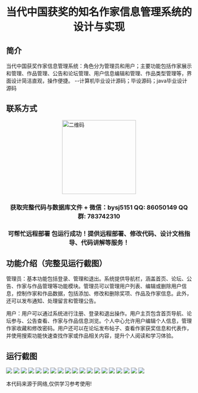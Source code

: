 <p><h1 align="center">当代中国获奖的知名作家信息管理系统的设计与实现</h1></p>

## 简介
当代中国获奖作家信息管理系统：角色分为管理员和用户；主要功能包括作家展示和管理、作品管理、公告和论坛管理、用户信息编辑和管理、作品类型管理等，界面设计简洁直观，操作便捷。    --计算机毕业设计源码；毕设源码；java毕业设计源码


## 联系方式
<img src="https://bs-1329754181.cos.ap-shanghai.myqcloud.com/wx.jpg" alt="二维码" style="display: block; margin: 0 auto;" width="200px">
<p><h3 align="center">获取完整代码与数据库文件 + 微信：bysj5151 QQ: 86050149 QQ群: 783742310</h3></p>
<p><h3 align="center">可帮忙远程部署 包运行成功！提供远程部署、修改代码、设计文档指导、代码讲解等服务！</h3></p>

## 功能介绍（完整见运行截图）
管理员：基本功能包括登录、管理和退出。系统提供导航栏，涵盖首页、论坛、公告、作家与作品管理等功能模块。管理员可以管理用户列表、编辑或删除用户信息，控制作家和作品数据，包括添加、修改和删除奖项、作品及作家信息。此外，还可以发布通知、处理留言和管理公告。

用户：用户可以通过系统进行注册、登录和退出操作。用户主页包含首页导航、论坛参与、公告查看、作家与作品信息浏览。个人中心允许用户编辑个人信息，管理作家收藏和修改密码。用户还可以在论坛发布帖子、查看作家获奖信息和代表作，并使用搜索功能快速查找作家或作品相关内容，提升个人阅读和学习体验。


## 运行截图
![](https://bs-1329754181.cos.ap-shanghai.myqcloud.com/spring/ContemporaryChineseAwardWinningWritersInformationManagementSystemDesignAndImplementation/img/001.jpg)
![](https://bs-1329754181.cos.ap-shanghai.myqcloud.com/spring/ContemporaryChineseAwardWinningWritersInformationManagementSystemDesignAndImplementation/img/002.jpg)
![](https://bs-1329754181.cos.ap-shanghai.myqcloud.com/spring/ContemporaryChineseAwardWinningWritersInformationManagementSystemDesignAndImplementation/img/003.jpg)
![](https://bs-1329754181.cos.ap-shanghai.myqcloud.com/spring/ContemporaryChineseAwardWinningWritersInformationManagementSystemDesignAndImplementation/img/004.jpg)
![](https://bs-1329754181.cos.ap-shanghai.myqcloud.com/spring/ContemporaryChineseAwardWinningWritersInformationManagementSystemDesignAndImplementation/img/005.jpg)
![](https://bs-1329754181.cos.ap-shanghai.myqcloud.com/spring/ContemporaryChineseAwardWinningWritersInformationManagementSystemDesignAndImplementation/img/006.jpg)
![](https://bs-1329754181.cos.ap-shanghai.myqcloud.com/spring/ContemporaryChineseAwardWinningWritersInformationManagementSystemDesignAndImplementation/img/007.jpg)
![](https://bs-1329754181.cos.ap-shanghai.myqcloud.com/spring/ContemporaryChineseAwardWinningWritersInformationManagementSystemDesignAndImplementation/img/008.jpg)
![](https://bs-1329754181.cos.ap-shanghai.myqcloud.com/spring/ContemporaryChineseAwardWinningWritersInformationManagementSystemDesignAndImplementation/img/009.jpg)
![](https://bs-1329754181.cos.ap-shanghai.myqcloud.com/spring/ContemporaryChineseAwardWinningWritersInformationManagementSystemDesignAndImplementation/img/010.jpg)
![](https://bs-1329754181.cos.ap-shanghai.myqcloud.com/spring/ContemporaryChineseAwardWinningWritersInformationManagementSystemDesignAndImplementation/img/011.jpg)
![](https://bs-1329754181.cos.ap-shanghai.myqcloud.com/spring/ContemporaryChineseAwardWinningWritersInformationManagementSystemDesignAndImplementation/img/012.jpg)
![](https://bs-1329754181.cos.ap-shanghai.myqcloud.com/spring/ContemporaryChineseAwardWinningWritersInformationManagementSystemDesignAndImplementation/img/013.jpg)
![](https://bs-1329754181.cos.ap-shanghai.myqcloud.com/spring/ContemporaryChineseAwardWinningWritersInformationManagementSystemDesignAndImplementation/img/014.jpg)
![](https://bs-1329754181.cos.ap-shanghai.myqcloud.com/spring/ContemporaryChineseAwardWinningWritersInformationManagementSystemDesignAndImplementation/img/015.jpg)
![](https://bs-1329754181.cos.ap-shanghai.myqcloud.com/spring/ContemporaryChineseAwardWinningWritersInformationManagementSystemDesignAndImplementation/img/016.jpg)
![](https://bs-1329754181.cos.ap-shanghai.myqcloud.com/spring/ContemporaryChineseAwardWinningWritersInformationManagementSystemDesignAndImplementation/img/017.jpg)
![](https://bs-1329754181.cos.ap-shanghai.myqcloud.com/spring/ContemporaryChineseAwardWinningWritersInformationManagementSystemDesignAndImplementation/img/018.jpg)
![](https://bs-1329754181.cos.ap-shanghai.myqcloud.com/spring/ContemporaryChineseAwardWinningWritersInformationManagementSystemDesignAndImplementation/img/019.jpg)

<p>本代码来源于网络,仅供学习参考使用!</p>
